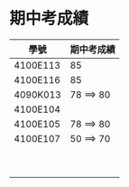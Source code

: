 # 期中考成績
|學號| 期中考成績|
|---|------|
|  4100E113 | 85|
| 4100E116 | 85|
| 4090K013 |78 ==> 80 |
|4100E104 | |
| 4100E105|78 ==> 80  |
|4100E107 |50 ==> 70|
| | |
| | |
| | |
| | |
| | |
| | |
| | |
| | |
| | |
